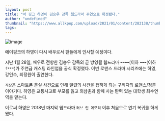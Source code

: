 ```yaml
---
layout: post
title: "아 핑크 하영이 김승우 감독 웹드라마 주연으로 확정됐다."
author: "undefined"
thumbnail: "https://www.allkpop.com/upload/2021/01/content/282138/thumb/1611887920-0001543766-001-20210129004945421.jpg"
tags: 
---
```



![image](https://www.allkpop.com/upload/2021/01/content/282138/1611887920-0001543766-001-20210129004945421.jpg)

에이핑크의 하영이 다시 배우로서 팬들에게 인사할 예정이다.

지난 1월 28일, 배우로 전향한 김승우 감독의 곧 방영될 웹드라마 `➡➡➡➡`(이하 `➡➡➡`(이하 `f***`)가 주연급 캐스팅 라인업을 공식 확정했다. 이번 로맨스 드라마 시리즈에는 하영, 강인수, 최정원이 출연한다.

`직장`은 스마트폰 분실 사건으로 인해 일련의 사건을 접하게 되는 구직자의 로맨스/청춘 이야기다. 하영은 교통사고로 부모를 잃고 외삼촌과 함께 사는 탄력 있는 대학생 최수연 역을 맡는다.

이로써 하영은 2018년 마지막 웹드라마 `러브 인 메모리` 이후 처음으로 연기 복귀를 하게 됐다.